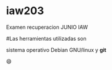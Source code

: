 # iaw203
Examen recuperacion JUNIO IAW

#Las herramientas utilizadas son

sistema operativo Debian GNU/linux y **git**


:smile:
